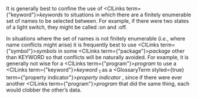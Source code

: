  



It is generally best to confine the use of <ClLinks  term={"keyword"}><i>keywords</i></ClLinks> to situations in which there are a finitely enumerable set of names to be selected between. For example, if there were two states of a light switch, they might be called :on and :off. 



In situations where the set of names is not finitely enumerable (*i.e.*, where name conflicts might arise) it is frequently best to use <ClLinks  term={"symbol"}><i>symbols</i></ClLinks> in some <ClLinks  term={"package"}><i>package</i></ClLinks> other than KEYWORD so that conflicts will be naturally avoided. For example, it is generally not wise for a <ClLinks  term={"program"}><i>program</i></ClLinks> to use a <ClLinks  term={"keyword"}><i>keyword</i></ClLinks> <sub>1</sub> as a <GlossaryTerm styled={true} term={"property indicator"}><i>property indicator</i></GlossaryTerm> , since if there were ever another <ClLinks  term={"program"}><i>program</i></ClLinks> that did the same thing, each would clobber the other’s data. 




